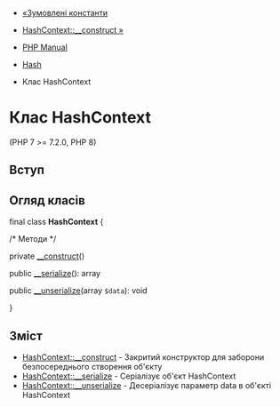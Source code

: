 - [«Зумовлені константи](hash.constants.md)
- [HashContext::\_\_construct »](hashcontext.construct.md)

- [PHP Manual](index.md)
- [Hash](book.hash.md)
- Клас HashContext

# Клас HashContext

(PHP 7 \>= 7.2.0, PHP 8)

## Вступ

## Огляд класів

final class **HashContext** {

/\* Методи \*/

private [\_\_construct](hashcontext.construct.md)()

public [\_\_serialize](hashcontext.serialize.md)(): array

public [\_\_unserialize](hashcontext.unserialize.md)(array `$data`):
void

}

## Зміст

- [HashContext::\_\_construct](hashcontext.construct.md) - Закритий
конструктор для заборони безпосереднього створення об'єкту
- [HashContext::\_\_serialize](hashcontext.serialize.md) -
Серіалізує об'єкт HashContext
- [HashContext::\_\_unserialize](hashcontext.unserialize.md) -
Десеріалізує параметр data в об'єкті HashContext
